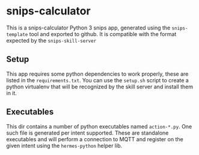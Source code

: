 # snips-calculator

This is a snips-calculator Python 3 snips app, generated using the `snips-template` tool
and exported to github. It is compatible with the format expected by the `snips-skill-server`

## Setup

This app requires some python dependencies to work properly, these are
listed in the `requirements.txt`. You can use the `setup.sh` script to
create a python virtualenv that will be recognized by the skill server
and install them in it.

## Executables

This dir contains a number of python executables named `action-*.py`.
One such file is generated per intent supported. These are standalone
executables and will perform a connection to MQTT and register on the
given intent using the `hermes-python` helper lib.
